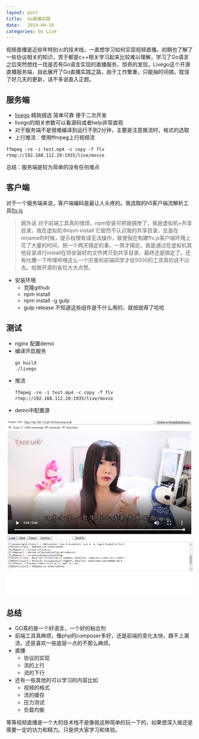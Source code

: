 ```yaml
---
layout: post
title:  Go直播实践
date:   2019-04-16
categories: Go Live
---
```

视频直播是近些年特别火的技术栈，一直想学习如何实现视频直播。初期也了解了一些协议相关的知识，苦于都是c++相关学习起来比较难以理解，学习了Go语言之后突然想找一找是否有Go语言实现的直播服务，惊奇的发现，Livego这个开源直播服务端，自此展开了Go直播实践之路，由于工作繁重，只能抽时间搞，耽误了好几天的更新，话不多说直入正题。

## 服务端
* [livego](https://github.com/gwuhaolin/livego) 精挑细选 简单可靠 便于二次开发
* livego的相关参数可以看源码或者help非常直观
* 对于服务端不是很难编译到运行不到2分钟，主要是注意推流时，格式的选取
* 上行推流：使用ffmpeg上行视频流
```
ffmpeg -re -i test.mp4 -c copy -f flv 
rtmp://192.168.112.20:1935/live/movie
```
总结：服务端是较为简单的没有任何难点
## 客户端
对于一个服务端来说，客户端编码是最让人头疼的。我选取的h5客户端流解析工具[flv.js](https://github.com/bilibili/flv.js)
> 题外话
> 对于前端工具真的很烦，npm安装可把我搞惨了，我是虚拟机+共享目录，我在虚拟机中npm install 它居然不认识我的共享目录，总是在rename的时候，提示权限有误无法操作，致使我在构建flv.js客户端环境上花了大量的时间，把一个两天搞定的事，一周才搞定。我是通过在虚拟机其他目录进行install在将安装好的文件拷贝到共享目录，最终还是搞定了。还有吐槽一下哔哩哔哩这么一个厉害的前端同学才给5000的工资真的说不过去。给做开源的各位大大点赞。
* 安装环境
    * 克隆github
    * npm install 
    * npm install -g gulp
    * gulp release
不知道这些组件是干什么用的，就按就得了哈哈
## 测试
* nginx 配置demo
* 编译开启服务
    ```
    go build
    ./livego
    ```
* 推流
    ```
    ffmpeg -re -i test.mp4 -c copy -f flv rtmp://192.168.112.20:1935/live/movie
    ```
 * demo中配置源
 
 ![628bf39eeb1d51e6e0106e4bd5b6d08a.png](/images/9.png)
 ## 总结
 * GO真的是一个好语言，一个好的粘合剂
 * 前端工具真麻烦，像php的composer多好，还是前端的变化太快，跟不上潮流，还是喜欢一些底层一点的不那么麻烦。
 * 直播
     * 协议的实现
     * 流的上行
     * 流的下行
* 还有一些其他的可以学习的内容比如
    * 视频的格式
    * 流的缓存
    * 压力测试
    * 负载均衡

等等视频直播是一个大的技术栈不是像我这种简单的玩一下的，如果想深入做还是需要一定的功力和精力。只是供大家学习和体验。